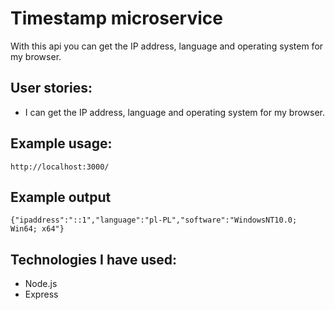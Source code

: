 # Timestamp microservice
With this api you can get the IP address, language and operating system for my browser.

## User stories:
* I can get the IP address, language and operating system for my browser.

## Example usage:
```
http://localhost:3000/
```

## Example output
```
{"ipaddress":"::1","language":"pl-PL","software":"WindowsNT10.0; Win64; x64"}
```

## Technologies I have used:
* Node.js
* Express
